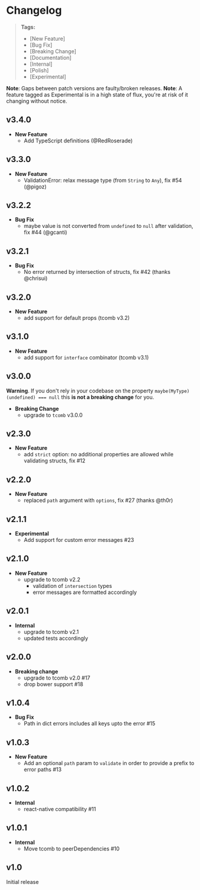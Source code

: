 # Changelog

> **Tags:**
> - [New Feature]
> - [Bug Fix]
> - [Breaking Change]
> - [Documentation]
> - [Internal]
> - [Polish]
> - [Experimental]

**Note**: Gaps between patch versions are faulty/broken releases.
**Note**: A feature tagged as Experimental is in a high state of flux, you're at risk of it changing without notice.

## v3.4.0

- **New Feature**
  - Add TypeScript definitions (@RedRoserade)

## v3.3.0

- **New Feature**
  - ValidationError: relax message type (from `String` to `Any`), fix #54 (@pigoz)

## v3.2.2

- **Bug Fix**
  - maybe value is not converted from `undefined` to `null` after validation, fix #44 (@gcanti)

## v3.2.1

- **Bug Fix**
  - No error returned by intersection of structs, fix #42 (thanks @chrisui)

## v3.2.0

- **New Feature**
  - add support for default props (tcomb v3.2)

## v3.1.0

- **New Feature**
  - add support for `interface` combinator (tcomb v3.1)

## v3.0.0

**Warning**. If you don't rely in your codebase on the property `maybe(MyType)(undefined) === null` this **is not a breaking change** for you.

- **Breaking Change**
  - upgrade to `tcomb` v3.0.0

## v2.3.0

- **New Feature**
  - add `strict` option: no additional properties are allowed while validating structs, fix #12

## v2.2.0

- **New Feature**
  - replaced `path` argument with `options`, fix #27 (thanks @th0r)

## v2.1.1

- **Experimental**
  - Add support for custom error messages #23

## v2.1.0

- **New Feature**
  - upgrade to tcomb v2.2
    - validation of `intersection` types
    - error messages are formatted accordingly

## v2.0.1

- **Internal**
  - upgrade to tcomb v2.1
  - updated tests accordingly

## v2.0.0

- **Breaking change**
  - upgrade to tcomb v2.0 #17
  - drop bower support #18

## v1.0.4

- **Bug Fix**
    + Path in dict errors includes all keys upto the error #15

## v1.0.3

- **New Feature**
    + Add an optional `path` param to `validate` in order to provide a prefix to error paths #13

## v1.0.2

- **Internal**
    + react-native compatibility #11

## v1.0.1

- **Internal**
    + Move tcomb to peerDependencies #10

## v1.0

Initial release

